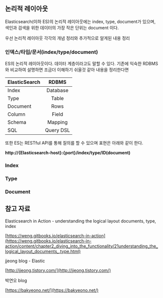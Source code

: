 ## 논리적 레이아웃

Elasticsearch(이하 ES)의 논리적 레이아웃에는 index, type, document가 있으며, 색인과 검색을 위한 데이터의 가장 작은 단위는 document 이다.

우선 논리적 레이아웃 각각의 개념 정리와 추가적으로 알게된 내용 정리

### 인덱스/타입/문서(index/type/document)
ES의 논리적 레이아웃이다. 데이터 계층이라고도 말할 수 있다.
기존에 익숙한 RDBMS와 비교하여 설명하면 조금더 이해하기 쉬울것 같아 내용을 정리한다면

| ElasticSearch |   RDBMS    |
|---------------|:----------:|
| Index         | Database   |
| Type          | Table      |
| Document      | Rows       |
| Column        | Field      |
| Schema        | Mapping    |
| SQL           | Query DSL  |


또한 ES는 RESTful API를 통해 질의를 할 수 있으며 표현은 아래와 같이 한다.

**http://{Elasticsearch-host}:{port}/index/type/ID(document)**

### Index

### Type

### Document

## 참고 자료
Elasticsearch in Action - understanding the logical layout documents, type, index

[https://weng.gitbooks.io/elasticsearch-in-action](https://weng.gitbooks.io/elasticsearch-in-action/content/chapter2_diving_into_the_functionality/21understanding_the_logical_layout_documents_,type.html)

jjeong blog - Elastic

[http://jjeong.tistory.com/](http://jjeong.tistory.com/)

박연오 blog

[https://bakyeono.net/](https://bakyeono.net/)